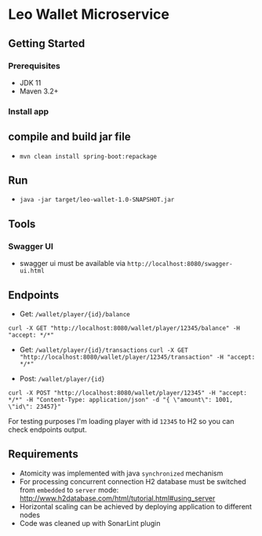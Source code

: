 # Leo Wallet Microservice

## Getting Started  
  
### Prerequisites  
  
- JDK 11  
- Maven 3.2+   
  
### Install app  
  
## compile and build jar file  
  
- `mvn clean install spring-boot:repackage`  
  
## Run  
  
- `java -jar target/leo-wallet-1.0-SNAPSHOT.jar`

## Tools  
  
### Swagger UI  
  
- swagger ui must be available via `http://localhost:8080/swagger-ui.html`  
  
## Endpoints

- Get:  `/wallet/player/{id}/balance`

`curl -X GET "http://localhost:8080/wallet/player/12345/balance" -H "accept: */*"`

- Get:  `/wallet/player/{id}/transactions`
`curl -X GET "http://localhost:8080/wallet/player/12345/transaction" -H "accept: */*"`

- Post: `/wallet/player/{id}` 

`curl -X POST "http://localhost:8080/wallet/player/12345" -H "accept: */*" -H "Content-Type: application/json" -d "{ \"amount\": 1001, \"id\": 23457}"`


For testing purposes I'm loading player with id `12345` to H2 so you can check endpoints output.

## Requirements 
- Atomicity was implemented with java `synchronized` mechanism
- For processing concurrent connection H2 database must be switched from `embedded` to `server` mode: http://www.h2database.com/html/tutorial.html#using_server
- Horizontal scaling can be achieved by deploying application to different nodes
- Code was cleaned up with SonarLint plugin
